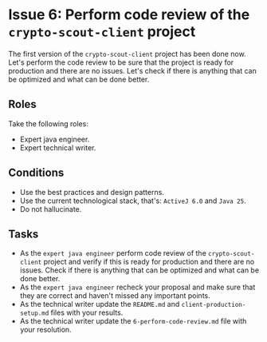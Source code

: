 # Issue 6: Perform code review of the `crypto-scout-client` project

The first version of the `crypto-scout-client` project has been done now. Let's perform the code review to be sure that
the project is ready for production and there are no issues. Let's check if there is anything that can be optimized and
what can be done better.

## Roles

Take the following roles:

- Expert java engineer.
- Expert technical writer.

## Conditions

- Use the best practices and design patterns.
- Use the current technological stack, that's: `ActiveJ 6.0` and `Java 25`.
- Do not hallucinate.

## Tasks

- As the `expert java engineer` perform code review of the `crypto-scout-client` project and verify if this is ready
  for production and there are no issues. Check if there is anything that can be optimized and what can be done better.
- As the `expert java engineer` recheck your proposal and make sure that they are correct and haven't missed any
  important points.
- As the technical writer update the `README.md` and `client-production-setup.md` files with your results.
- As the technical writer update the `6-perform-code-review.md` file with your resolution.